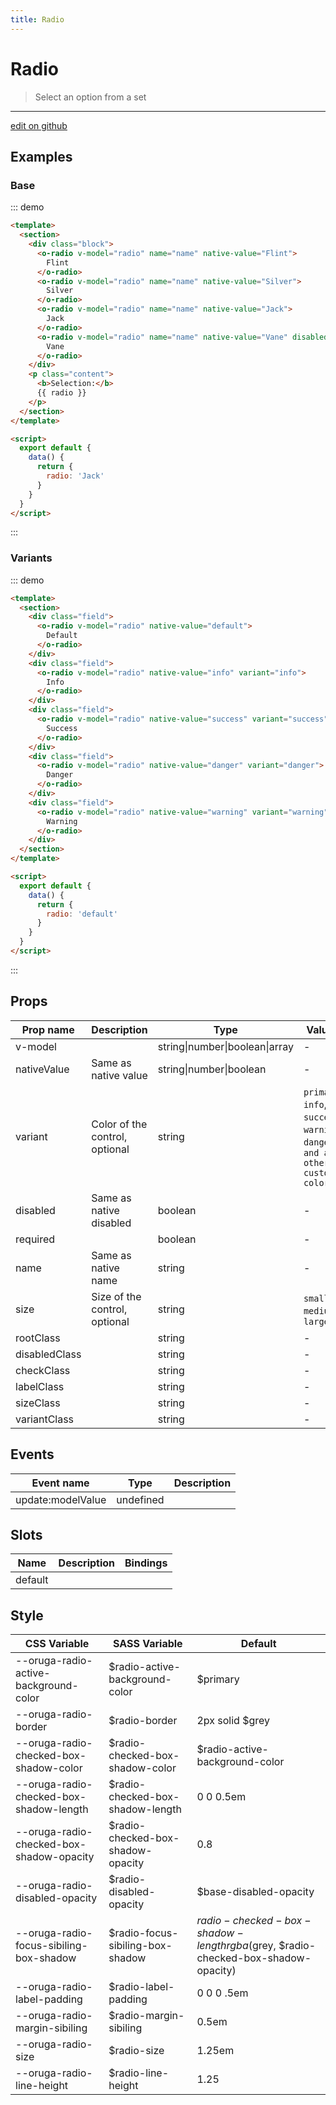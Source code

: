```yaml
---
title: Radio
---
```


# Radio

> Select an option from a set

---

<a href="https://github.com/oruga-ui/oruga/edit/develop/packages/docs/..\oruga\src\components\radio\examples\Radio.md" class="docgen-edit-link">edit on github</a>

## Examples

### Base

::: demo

```html
<template>
  <section>
    <div class="block">
      <o-radio v-model="radio" name="name" native-value="Flint">
        Flint
      </o-radio>
      <o-radio v-model="radio" name="name" native-value="Silver">
        Silver
      </o-radio>
      <o-radio v-model="radio" name="name" native-value="Jack">
        Jack
      </o-radio>
      <o-radio v-model="radio" name="name" native-value="Vane" disabled>
        Vane
      </o-radio>
    </div>
    <p class="content">
      <b>Selection:</b>
      {{ radio }}
    </p>
  </section>
</template>

<script>
  export default {
    data() {
      return {
        radio: 'Jack'
      }
    }
  }
</script>
```

:::

### Variants

::: demo

```html
<template>
  <section>
    <div class="field">
      <o-radio v-model="radio" native-value="default">
        Default
      </o-radio>
    </div>
    <div class="field">
      <o-radio v-model="radio" native-value="info" variant="info">
        Info
      </o-radio>
    </div>
    <div class="field">
      <o-radio v-model="radio" native-value="success" variant="success">
        Success
      </o-radio>
    </div>
    <div class="field">
      <o-radio v-model="radio" native-value="danger" variant="danger">
        Danger
      </o-radio>
    </div>
    <div class="field">
      <o-radio v-model="radio" native-value="warning" variant="warning">
        Warning
      </o-radio>
    </div>
  </section>
</template>

<script>
  export default {
    data() {
      return {
        radio: 'default'
      }
    }
  }
</script>
```

:::

## Props

| Prop name     | Description                    | Type                           | Values                                                                          | Default |
| ------------- | ------------------------------ | ------------------------------ | ------------------------------------------------------------------------------- | ------- |
| v-model       |                                | string\|number\|boolean\|array | -                                                                               |         |
| nativeValue   | Same as native value           | string\|number\|boolean        | -                                                                               |         |
| variant       | Color of the control, optional | string                         | `primary`, `info`, `success`, `warning`, `danger`, `and any other custom color` |         |
| disabled      | Same as native disabled        | boolean                        | -                                                                               |         |
| required      |                                | boolean                        | -                                                                               |         |
| name          | Same as native name            | string                         | -                                                                               |         |
| size          | Size of the control, optional  | string                         | `small`, `medium`, `large`                                                      |         |
| rootClass     |                                | string                         | -                                                                               |         |
| disabledClass |                                | string                         | -                                                                               |         |
| checkClass    |                                | string                         | -                                                                               |         |
| labelClass    |                                | string                         | -                                                                               |         |
| sizeClass     |                                | string                         | -                                                                               |         |
| variantClass  |                                | string                         | -                                                                               |         |

## Events

| Event name        | Type      | Description |
| ----------------- | --------- | ----------- |
| update:modelValue | undefined |

## Slots

| Name    | Description | Bindings |
| ------- | ----------- | -------- |
| default |             |          |

## Style

| CSS Variable                             | SASS Variable                      | Default                                                                          |
| ---------------------------------------- | ---------------------------------- | -------------------------------------------------------------------------------- |
| --oruga-radio-active-background-color    | \$radio-active-background-color    | \$primary                                                                        |
| --oruga-radio-border                     | \$radio-border                     | 2px solid \$grey                                                                 |
| --oruga-radio-checked-box-shadow-color   | \$radio-checked-box-shadow-color   | \$radio-active-background-color                                                  |
| --oruga-radio-checked-box-shadow-length  | \$radio-checked-box-shadow-length  | 0 0 0.5em                                                                        |
| --oruga-radio-checked-box-shadow-opacity | \$radio-checked-box-shadow-opacity | 0.8                                                                              |
| --oruga-radio-disabled-opacity           | \$radio-disabled-opacity           | \$base-disabled-opacity                                                          |
| --oruga-radio-focus-sibiling-box-shadow  | \$radio-focus-sibiling-box-shadow  | $radio-checked-box-shadow-length rgba($grey, \$radio-checked-box-shadow-opacity) |
| --oruga-radio-label-padding              | \$radio-label-padding              | 0 0 0 .5em                                                                       |
| --oruga-radio-margin-sibiling            | \$radio-margin-sibiling            | 0.5em                                                                            |
| --oruga-radio-size                       | \$radio-size                       | 1.25em                                                                           |
| --oruga-radio-line-height                | \$radio-line-height                | 1.25                                                                             |
